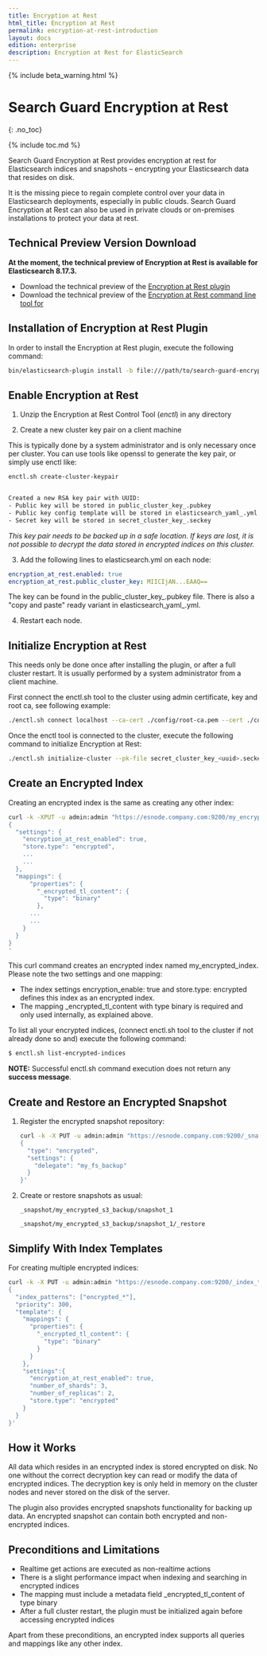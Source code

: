 ```yaml
---
title: Encryption at Rest
html_title: Encryption at Rest
permalink: encryption-at-rest-introduction
layout: docs
edition: enterprise
description: Encryption at Rest for ElasticSearch
---
```

<!--- Copyright 2025 floragunn GmbH -->

{% include beta_warning.html %}


# Search Guard Encryption at Rest

{: .no_toc}

{% include toc.md %}

Search Guard Encryption at Rest provides encryption at rest for Elasticsearch indices and snapshots – encrypting your Elasticsearch data that resides on disk.

It is the missing piece to regain complete control over your data in Elasticsearch deployments, especially in public clouds. Search Guard Encryption at Rest can also be used in private clouds or on-premises installations to protect your data at rest.

## Technical Preview Version Download

**At the moment, the technical preview of Encryption at Rest is available for Elasticsearch 8.17.3.**

- Download the technical preview of the [Encryption at Rest plugin](https://maven.search-guard.com:443//search-guard-encryption-at-rest-release/com/floragunn/search-guard-encryption-at-rest/search-guard-encryption-at-rest-plugin/3.0.3-tp2-es-8.17.3/search-guard-encryption-at-rest-plugin-3.0.3-tp2-es-8.17.3.zip)
- Download the technical preview of the [Encryption at Rest command line tool for](https://maven.search-guard.com:443//search-guard-encryption-at-rest-release/com/floragunn/search-guard-encryption-at-rest/search-guard-encryption-at-rest-ctl/3.0.3-tp2-es-8.17.3/search-guard-encryption-at-rest-ctl-3.0.3-tp2-es-8.17.3.zip)

## Installation of Encryption at Rest Plugin

In order to install the Encryption at Rest plugin, execute the following command:

```bash
bin/elasticsearch-plugin install -b file:///path/to/search-guard-encryption-at-rest-plugin-3.0.3-tp2-es-8.17.3.zip
```

## Enable Encryption at Rest

1. Unzip the Encryption at Rest Control Tool (*enctl*) in any directory

2. Create a new cluster key pair on a client machine

This is typically done by a system administrator and is only necessary once per cluster. You can use tools like openssl to generate the key pair, or simply use enctl like:

   ```bash
   enctl.sh create-cluster-keypair
   

   Created a new RSA key pair with UUID:
   - Public key will be stored in public_cluster_key_.pubkey
   - Public key config template will be stored in elasticsearch_yaml_.yml
   - Secret key will be stored in secret_cluster_key_.seckey
   ```

   *This key pair needs to be backed up in a safe location. If keys are lost, it is not possible to decrypt the data stored in encrypted indices on this cluster.*

3. Add the following lines to elasticsearch.yml on each node:

```yaml
encryption_at_rest.enabled: true
encryption_at_rest.public_cluster_key: MIICIjAN...EAAQ==
```

The key can be found in the public_cluster_key_.pubkey file. There is also a "copy and paste" ready variant in elasticsearch_yaml_.yml.

4. Restart each node.

## Initialize Encryption at Rest

This needs only be done once after installing the plugin, or after a full cluster restart. It is usually performed by a system administrator from a client machine. 

First connect the enctl.sh tool to the cluster using admin certificate, key and root ca, see following example:

```bash
./enctl.sh connect localhost --ca-cert ./config/root-ca.pem --cert ./config/kirk.pem --key ./config/kirk-key.pem
```

Once the enctl tool is connected to the cluster, execute the following command to initialize Encryption at Rest:

```bash
./enctl.sh initialize-cluster --pk-file secret_cluster_key_<uuid>.seckey
```

## Create an Encrypted Index

Creating an encrypted index is the same as creating any other index:

```bash
curl -k -XPUT -u admin:admin "https://esnode.company.com:9200/my_encrypted_index1?pretty" -H 'Content-Type: application/json' -d'
{
  "settings": {
    "encryption_at_rest_enabled": true,
    "store.type": "encrypted",
    ...
    ...
  },
  "mappings": {
      "properties": {
        "_encrypted_tl_content": {
          "type": "binary"
        },
      ...
      ...
    }
  }
}
'
```

This curl command creates an encrypted index named my_encrypted_index. Please note the two settings and one mapping:

- The index settings encryption_enable: true and store.type: encrypted defines this index as an encrypted index.
- The mapping _encrypted_tl_content with type binary is required and only used internally, as explained above.

To list all your encrypted indices, (connect enctl.sh tool to the cluster if not already done so and) execute the following command:

```bash
$ enctl.sh list-encrypted-indices
```
**NOTE:** Successful enctl.sh command execution does not return any __success message__.

## Create and Restore an Encrypted Snapshot

1. Register the encrypted snapshot repository:

    ```bash
    curl -k -X PUT -u admin:admin "https://esnode.company.com:9200/_snapshot/my_encrypted_fs_backup?pretty" -H 'Content-Type: application/json' -d '
    {                                   
      "type": "encrypted",              
      "settings": {               
        "delegate": "my_fs_backup"
      }                  
    }'
    ```

2. Create or restore snapshots as usual:

    ```
    _snapshot/my_encrypted_s3_backup/snapshot_1
    
    _snapshot/my_encrypted_s3_backup/snapshot_1/_restore
    ```

## Simplify With Index Templates

For creating multiple encrypted indices:

```bash
curl -k -X PUT -u admin:admin "https://esnode.company.com:9200/_index_template/encrypted_index_template?pretty" -H 'Content-Type: application/json' -d '
{
  "index_patterns": ["encrypted_*"],
  "priority": 300,
  "template": {
    "mappings": {
      "properties": {
        "_encrypted_tl_content": {
          "type": "binary"
        }
      }
    },
    "settings":{
      "encryption_at_rest_enabled": true,
      "number_of_shards": 3,
      "number_of_replicas": 2,
      "store.type": "encrypted"
    }
  }
}'
```

## How it Works

All data which resides in an encrypted index is stored encrypted on disk. No one without the correct decryption key can read or modify the data of encrypted indices. The decryption key is only held in memory on the cluster nodes and never stored on the disk of the server.

The plugin also provides encrypted snapshots functionality for backing up data. An encrypted snapshot can contain both encrypted and non-encrypted indices.

## Preconditions and Limitations

- Realtime get actions are executed as non-realtime actions
- There is a slight performance impact when indexing and searching in encrypted indices
- The mapping must include a metadata field _encrypted_tl_content of type binary
- After a full cluster restart, the plugin must be initialized again before accessing encrypted indices

Apart from these preconditions, an encrypted index supports all queries and mappings like any other index.
